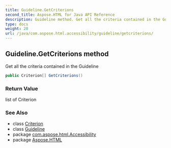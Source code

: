 ```yaml
---
title: Guideline.GetCriterions
second_title: Aspose.HTML for Java API Reference
description: Guideline method. Get all the criteria contained in the Guideline
type: docs
weight: 20
url: /java/com.aspose.html.accessibility/guideline/getcriterions/
---
```

## Guideline.GetCriterions method

Get all the criteria contained in the Guideline

```java
public Criterion[] GetCriterions()
```

### Return Value

list of Criterion

### See Also

* class [Criterion](../../criterion/)
* class [Guideline](../)
* package [com.aspose.html.Accessibility](../../../com.aspose.html.accessibility/)
* package [Aspose.HTML](../../../)
